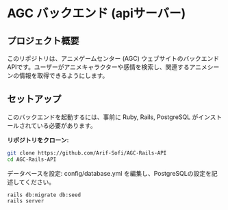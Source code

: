 # AGC バックエンド (apiサーバー)

## プロジェクト概要

このリポジトリは、アニメゲームセンター (AGC) ウェブサイトのバックエンドAPIです。ユーザーがアニメキャラクターや感情を検索し、関連するアニメシーンの情報を取得できるようにします。

## セットアップ

このバックエンドを起動するには、事前に Ruby, Rails, PostgreSQL がインストールされている必要があります。

**リポジトリをクローン:**

   ```bash
   git clone https://github.com/Arif-Sofi/AGC-Rails-API
   cd AGC-Rails-API
   ```
   データベースを設定: config/database.yml を編集し、PostgreSQLの設定を記述してください。
   ```bash
   rails db:migrate db:seed
   rails server
